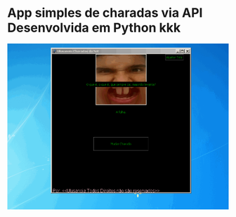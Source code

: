 # App simples de charadas via API Desenvolvida em Python kkk
![AppDemonstracao](https://github.com/Ulusamay/App-Simples-de-Charadas/blob/master/charadagif.gif)
